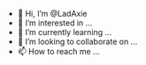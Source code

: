 - 👋 Hi, I’m @LadAxie
- 👀 I’m interested in ...
- 🌱 I’m currently learning ...
- 💞️ I’m looking to collaborate on ...
- 📫 How to reach me ...

<!---
LadAxie/LadAxie is a ✨ special ✨ repository because its `README.md` (this file) appears on your GitHub profile.
You can click the Preview link to take a look at your changes.
--->

